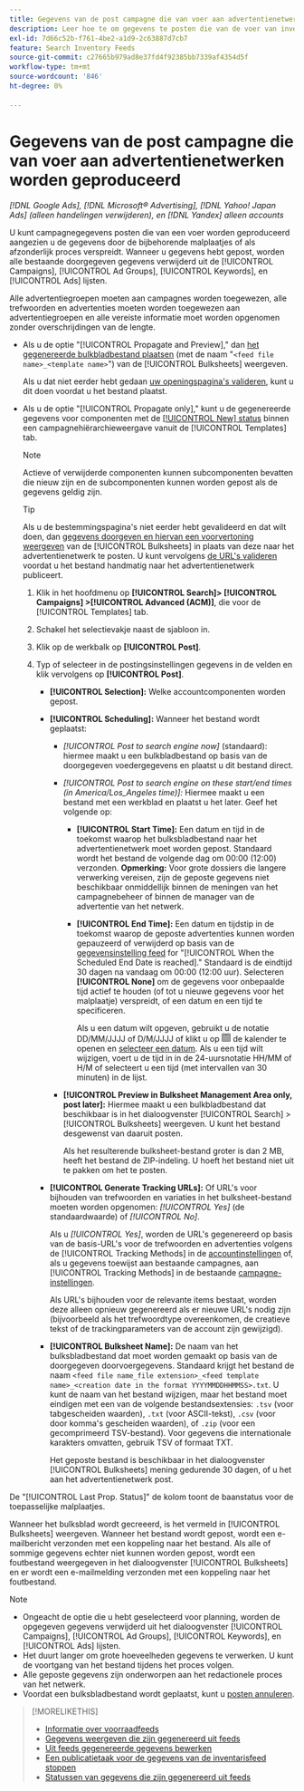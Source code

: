 ```yaml
---
title: Gegevens van de post campagne die van voer aan advertentienetwerken worden geproduceerd
description: Leer hoe te om gegevens te posten die van de voer van inventarisgegevens aan advertentienetwerken worden geproduceerd.
exl-id: 7d66c52b-f761-4be2-a1d9-2c63887d7cb7
feature: Search Inventory Feeds
source-git-commit: c27665b979ad8e37fd4f92385bb7339af4354d5f
workflow-type: tm+mt
source-wordcount: '846'
ht-degree: 0%

---
```


# Gegevens van de post campagne die van voer aan advertentienetwerken worden geproduceerd

*[!DNL Google Ads], [!DNL Microsoft® Advertising], [!DNL Yahoo! Japan Ads] (alleen handelingen verwijderen), en [!DNL Yandex] alleen accounts*

U kunt campagnegegevens posten die van een voer worden geproduceerd aangezien u de gegevens door de bijbehorende malplaatjes of als afzonderlijk proces verspreidt. Wanneer u gegevens hebt gepost, worden alle bestaande doorgegeven gegevens verwijderd uit de [!UICONTROL Campaigns], [!UICONTROL Ad Groups], [!UICONTROL Keywords], en [!UICONTROL Ads] lijsten.

Alle advertentiegroepen moeten aan campagnes worden toegewezen, alle trefwoorden en advertenties moeten worden toegewezen aan advertentiegroepen en alle vereiste informatie moet worden opgenomen zonder overschrijdingen van de lengte.

* Als u de optie &quot;[!UICONTROL Propagate and Preview],&quot; dan [het gegenereerde bulkbladbestand plaatsen](/help/search-social-commerce/campaign-management/bulksheets/bulksheet-post.md) (met de naam &quot;`<feed file name>_<template name>`&quot;) van de [!UICONTROL Bulksheets] weergeven.

  Als u dat niet eerder hebt gedaan [uw openingspagina&#39;s valideren](/help/search-social-commerce/campaign-management/bulksheets/bulksheet-validate-landing-pages.md), kunt u dit doen voordat u het bestand plaatst.

* Als u de optie &quot;[!UICONTROL Propagate only],&quot; kunt u de gegenereerde gegevens voor componenten met de [[!UICONTROL New] status](propagated-data-status.md) binnen een campagnehiërarchieweergave vanuit de [!UICONTROL Templates] tab.

  >[!NOTE]
  >
  >Actieve of verwijderde componenten kunnen subcomponenten bevatten die nieuw zijn en de subcomponenten kunnen worden gepost als de gegevens geldig zijn.

  >[!TIP]
  >
  >Als u de bestemmingspagina&#39;s niet eerder hebt gevalideerd en dat wilt doen, dan [gegevens doorgeven en hiervan een voorvertoning weergeven](feed-data-propagate.md) van de [!UICONTROL Bulksheets] in plaats van deze naar het advertentienetwerk te posten. U kunt vervolgens [de URL&#39;s valideren](/help/search-social-commerce/campaign-management/bulksheets/bulksheet-validate-landing-pages.md) voordat u het bestand handmatig naar het advertentienetwerk publiceert.

   1. Klik in het hoofdmenu op **[!UICONTROL Search]> [!UICONTROL Campaigns] >[!UICONTROL Advanced (ACM)]**, die voor de [!UICONTROL Templates] tab.

   1. Schakel het selectievakje naast de sjabloon in.

   1. Klik op de werkbalk op **[!UICONTROL Post]**.

   1. Typ of selecteer in de postingsinstellingen gegevens in de velden en klik vervolgens op **[!UICONTROL Post]**.

      * **[!UICONTROL Selection]:** Welke accountcomponenten worden gepost.

      * **[!UICONTROL Scheduling]:** Wanneer het bestand wordt geplaatst:

         * *[!UICONTROL Post to search engine now]* (standaard): hiermee maakt u een bulkbladbestand op basis van de doorgegeven voedergegevens en plaatst u dit bestand direct.

         * *[!UICONTROL Post to search engine on these start/end times (in America/Los_Angeles time)]:* Hiermee maakt u een bestand met een werkblad en plaatst u het later. Geef het volgende op:

            * **[!UICONTROL Start Time]:** Een datum en tijd in de toekomst waarop het bulksbladbestand naar het advertentienetwerk moet worden gepost. Standaard wordt het bestand de volgende dag om 00:00 (12:00) verzonden. **Opmerking:** Voor grote dossiers die langere verwerking vereisen, zijn de geposte gegevens niet beschikbaar onmiddellijk binnen de meningen van het campagnebeheer of binnen de manager van de advertentie van het netwerk.

            * **[!UICONTROL End Time]:** Een datum en tijdstip in de toekomst waarop de geposte advertenties kunnen worden gepauzeerd of verwijderd op basis van de [gegevensinstelling feed](feed-settings-manage.md#feed-data-settings) for &quot;[!UICONTROL When the Scheduled End Date is reached].&quot; Standaard is de eindtijd 30 dagen na vandaag om 00:00 (12:00 uur). Selecteren **[!UICONTROL None]** om de gegevens voor onbepaalde tijd actief te houden (of tot u nieuwe gegevens voor het malplaatje) verspreidt, of een datum en een tijd te specificeren.

              Als u een datum wilt opgeven, gebruikt u de notatie DD/MM/JJJJ of D/M/JJJJ of klikt u op ![Kalender](/help/search-social-commerce/assets/calendar.png "Kalender") de kalender te openen en [selecteer een datum](/help/search-social-commerce/common-tasks/navigation-editing-selection/calendar.md). Als u een tijd wilt wijzigen, voert u de tijd in in de 24-uursnotatie HH/MM of H/M of selecteert u een tijd (met intervallen van 30 minuten) in de lijst.

         * **[!UICONTROL Preview in Bulksheet Management Area only, post later]:** Hiermee maakt u een bulkbladbestand dat beschikbaar is in het dialoogvenster [!UICONTROL Search] > [!UICONTROL Bulksheets] weergeven. U kunt het bestand desgewenst van daaruit posten.

           Als het resulterende bulksheet-bestand groter is dan 2 MB, heeft het bestand de ZIP-indeling. U hoeft het bestand niet uit te pakken om het te posten.

      * **[!UICONTROL Generate Tracking URLs]:** Of URL&#39;s voor bijhouden van trefwoorden en variaties in het bulksheet-bestand moeten worden opgenomen: *[!UICONTROL Yes]* (de standaardwaarde) of *[!UICONTROL No]*.

        Als u *[!UICONTROL Yes]*, worden de URL&#39;s gegenereerd op basis van de basis-URL&#39;s voor de trefwoorden en advertenties volgens de [!UICONTROL Tracking Methods] in de [accountinstellingen](/help/search-social-commerce/campaign-management/accounts/ad-network-account-manage.md) of, als u gegevens toewijst aan bestaande campagnes, aan [!UICONTROL Tracking Methods] in de bestaande [campagne-instellingen](/help/search-social-commerce/campaign-management/campaigns/campaign-manage.md).

        Als URL&#39;s bijhouden voor de relevante items bestaat, worden deze alleen opnieuw gegenereerd als er nieuwe URL&#39;s nodig zijn (bijvoorbeeld als het trefwoordtype overeenkomen, de creatieve tekst of de trackingparameters van de account zijn gewijzigd).

      * **[!UICONTROL Bulksheet Name]:** De naam van het bulksbladbestand dat moet worden gemaakt op basis van de doorgegeven doorvoergegevens. Standaard krijgt het bestand de naam `<feed file name_file extension>_<feed template name>_<creation date in the format YYYYMMDDHHMMSS>.txt`. U kunt de naam van het bestand wijzigen, maar het bestand moet eindigen met een van de volgende bestandsextensies: `.tsv` (voor tabgescheiden waarden), `.txt` (voor ASCII-tekst), `.csv` (voor door komma&#39;s gescheiden waarden), of `.zip` (voor een gecomprimeerd TSV-bestand). Voor gegevens die internationale karakters omvatten, gebruik TSV of formaat TXT.

        Het geposte bestand is beschikbaar in het dialoogvenster [!UICONTROL Bulksheets] mening gedurende 30 dagen, of u het aan het advertentienetwerk post.

De &quot;[!UICONTROL Last Prop. Status]&quot; de kolom toont de baanstatus voor de toepasselijke malplaatjes.

Wanneer het bulksblad wordt gecreeerd, is het vermeld in [!UICONTROL Bulksheets] weergeven. Wanneer het bestand wordt gepost, wordt een e-mailbericht verzonden met een koppeling naar het bestand. Als alle of sommige gegevens echter niet kunnen worden gepost, wordt een foutbestand weergegeven in het dialoogvenster [!UICONTROL Bulksheets] en er wordt een e-mailmelding verzonden met een koppeling naar het foutbestand.

>[!NOTE]
>
>* Ongeacht de optie die u hebt geselecteerd voor planning, worden de opgegeven gegevens verwijderd uit het dialoogvenster [!UICONTROL Campaigns], [!UICONTROL Ad Groups], [!UICONTROL Keywords], en [!UICONTROL Ads] lijsten.
>* Het duurt langer om grote hoeveelheden gegevens te verwerken. U kunt de voortgang van het bestand tijdens het proces volgen.
>* Alle geposte gegevens zijn onderworpen aan het redactionele proces van het netwerk.
>* Voordat een bulksbladbestand wordt geplaatst, kunt u [posten annuleren](/help/search-social-commerce/campaign-management/bulksheets/bulksheet-stop-job.md).

>[!MORELIKETHIS]
>
>* [Informatie over voorraadfeeds](inventory-feeds-about.md)
>* [Gegevens weergeven die zijn gegenereerd uit feeds](propagated-data-view.md)
>* [Uit feeds gegenereerde gegevens bewerken](propagated-data-edit.md)
>* [Een publicatietaak voor de gegevens van de inventarisfeed stoppen](stop-job.md)
>* [Statussen van gegevens die zijn gegenereerd uit feeds](propagated-data-status.md)
